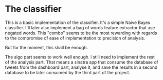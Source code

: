 # The classifier

This is a basic implementation of the classifier.
It's a simple Naive Bayes classifier. I'll later also implement a bag of words feature extractor that use negated words.
This "combo" seems to be the most rewarding with regards to the compromise of ease of implementation to precision of analysis.


But for the moment, this shall be enough.


The algo part seems to work well enough. I still need to implement the rest of the analysis part. That means a sinatra app that consume the database of tweets from the dashboard part, analyse it, and save the results in a second database to be later consumed by the third part of the project.
